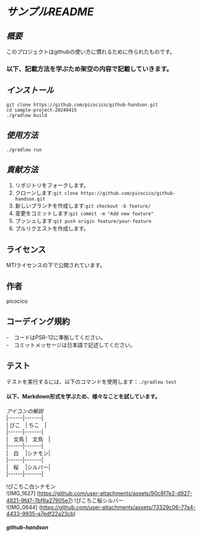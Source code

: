 # *サンプルREADME*

## *概要* <br>
このプロジェクトはgithubの使い方に慣れるために作られたものです。

### 以下、記載方法を学ぶため架空の内容で記載していきます。<br>

## *インストール*<br>
`git clone https://github.com/picocico/github-handson.git`<br>
`cd sample-project-20240415`<br>
`./gradlew build`<br>

## *使用方法*　
`./gradlew run`

## *貢献方法*
1. リポジトリをフォークします。
2. クローンします:`git clone https://github.com/picocico/github-handson.git`<br>
3. 新しいブランチを作成します:`git checkout -b feature/`<br>
4. 変更をコミットします:`git commit -m "Add new feature"`<br>
5. プッシュします:`git push origin feature/your-feature`<br>
6. プルリクエストを作成します。<br>

## ライセンス
MTIライセンスの下で公開されています。

## 作者
picocico

## コーデイング規約
-　コードはPSR-12に準拠してください。<br>
-　コミットメッセージは日本語で記述してください。

## テスト
テストを実行するには、以下のコマンドを使用します：`./gradlew test`

#### 以下、Markdown形式を学ぶため、様々なことを試しています。
 
*アイコンの解説*<br>
|------|-------|<br>
| ぴこ　|  ちこ　|<br>
|------|-------|<br>
|　文鳥 |　文鳥　|<br>
|------|-------|<br>
|　白　 |シナモン|<br>
|------|-------|<br>
|　桜　 |シルバー|<br>
|------|-------|<br>

!ぴこちこ白シナモン<br>
![IMG_1627]
(https://github.com/user-attachments/assets/90c8f7e2-d927-4821-9fd7-7bf6a27905e7) 
!ぴこちこ桜シルバー<br>
![IMG_0644]
(https://github.com/user-attachments/assets/73329c06-77a4-4433-9935-a7edf22a23cb)



##### github-handson

